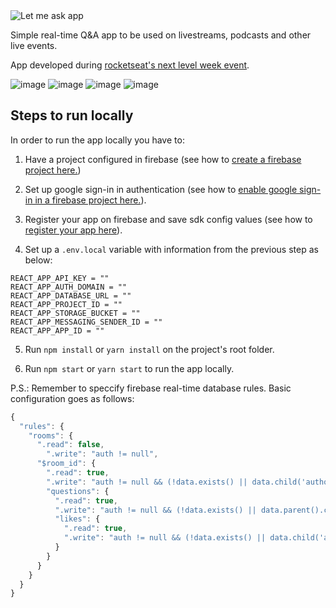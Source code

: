 <img src="./readme-header.svg" alt="Let me ask app" />

Simple real-time Q&A app to be used on livestreams, podcasts and other live events.

App developed during [rocketseat's next level week event](https://rocketseat.com.br/).

![image](https://img.shields.io/badge/React-61DAFB?style=for-the-badge&logo=react&logoColor=black)
![image](https://img.shields.io/badge/TypeScript-007ACC?style=for-the-badge&logo=typescript&logoColor=white)
![image](https://img.shields.io/badge/Firebase-FFCA28?style=for-the-badge&logo=firebase&logoColor=black)
![image](https://img.shields.io/badge/Sass-CC6699?style=for-the-badge&logo=sass&logoColor=white)

## Steps to run locally

In order to run the app locally you have to:

1. Have a project configured in firebase (see how to [create a firebase project here.](https://firebase.google.com/docs/web/setup))

2. Set up google sign-in in authentication (see how to [enable google sign-in in a firebase project here.](https://firebase.google.com/docs/auth/web/google-signin)).

3. Register your app on firebase and save sdk config values (see how to [register your app here](https://firebase.google.com/docs/web/setup#register-app)).

4. Set up a `.env.local` variable with information from the previous step as below:
  
  ```.env
  REACT_APP_API_KEY = ""
  REACT_APP_AUTH_DOMAIN = ""
  REACT_APP_DATABASE_URL = ""
  REACT_APP_PROJECT_ID = ""
  REACT_APP_STORAGE_BUCKET = ""
  REACT_APP_MESSAGING_SENDER_ID = ""
  REACT_APP_APP_ID = ""
  ```

5. Run `npm install` or `yarn install` on the project's root folder.

6. Run `npm start` or `yarn start` to run the app locally.

P.S.: Remember to speccify firebase real-time database rules. Basic configuration goes as follows:

```js
{
  "rules": {
    "rooms": {
      ".read": false,
    	".write": "auth != null",
      "$room_id": {
        ".read": true,
        ".write": "auth != null && (!data.exists() || data.child('authorId').val() == auth.id)",
        "questions": {
          ".read": true,
          ".write": "auth != null && (!data.exists() || data.parent().child('authorId').val() == auth.id)",
          "likes": {
            ".read": true,
            ".write": "auth != null && (!data.exists() || data.child('authorId').val() == auth.id)"
          }
        }
      }
    }
  }
}
```
